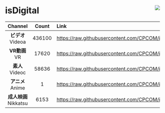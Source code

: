 # isDigital <img align="right" src="https://img.shields.io/github/last-commit/CPCOM/isDigital"/>  
  
| Channel | Count | Link |  
| :-----: | :---: | :--- |  
|**ビデオ**<br />Videoa | 436100 | https://raw.githubusercontent.com/CPCOM/isDigital/main/Videoa.txt |  
|**VR動画**<br />VR | 17620 | https://raw.githubusercontent.com/CPCOM/isDigital/main/VR.txt |  
|**素人**<br />Videoc | 58636 | https://raw.githubusercontent.com/CPCOM/isDigital/main/Videoc.txt |  
|**アニメ**<br />Anime | 1 | https://raw.githubusercontent.com/CPCOM/isDigital/main/Anime.txt |  
|**成人映画**<br />Nikkatsu | 6153 | https://raw.githubusercontent.com/CPCOM/isDigital/main/Nikkatsu.txt |  
